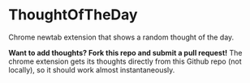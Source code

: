 # ThoughtOfTheDay
Chrome newtab extension that shows a random thought of the day.

**Want to add thoughts? Fork this repo and submit a pull request!** The chrome extension gets its thoughts directly from this Github repo (not locally), so it should work almost instantaneously.